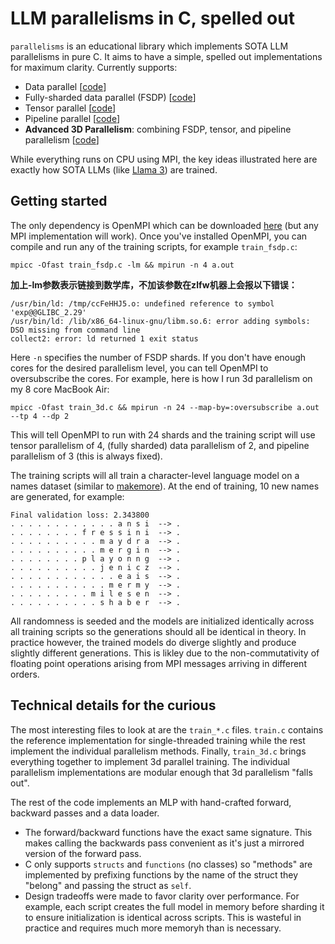 # LLM parallelisms in C, spelled out

`parallelisms` is an educational library which implements SOTA LLM parallelisms in pure C. 
It aims to have a simple, spelled out implementations for maximum clarity. Currently supports:
  - Data parallel [[code](https://github.com/EugenHotaj/ml.c/blob/main/train_dp.c)]
  - Fully-sharded data parallel (FSDP) [[code](https://github.com/EugenHotaj/ml.c/blob/main/train_fsdp.c)]
  - Tensor parallel [[code](https://github.com/EugenHotaj/ml.c/blob/main/train_tp.c)]
  - Pipeline parallel [[code](https://github.com/EugenHotaj/ml.c/blob/main/train_pp.c)]
  - **Advanced 3D Parallelism**: combining FSDP, tensor, and pipeline parallelism [[code](https://github.com/EugenHotaj/ml.c/blob/main/train_3d.c)]


While everything runs on CPU using MPI, the key ideas illustrated here are exactly how SOTA LLMs (like [Llama 3](https://arxiv.org/abs/2407.21783)) are trained.

## Getting started

The only dependency is OpenMPI which can be downloaded [here](https://docs.open-mpi.org/en/v5.0.x/quickstart.html) (but any MPI implementation will work). Once you've installed 
OpenMPI, you can compile and run any of the training scripts, for example `train_fsdp.c`:

```
mpicc -Ofast train_fsdp.c -lm && mpirun -n 4 a.out
```
**加上-lm参数表示链接到数学库，不加该参数在zlfw机器上会报以下错误：**
```
/usr/bin/ld: /tmp/ccFeHHJ5.o: undefined reference to symbol 'exp@@GLIBC_2.29'
/usr/bin/ld: /lib/x86_64-linux-gnu/libm.so.6: error adding symbols: DSO missing from command line
collect2: error: ld returned 1 exit status
```

Here `-n` specifies the number of FSDP shards. If you don't have enough cores for the desired parallelism level, you can tell OpenMPI to oversubscribe the cores. For example, here
is how I run 3d parallelism on my 8 core MacBook Air:

```
mpicc -Ofast train_3d.c && mpirun -n 24 --map-by=:oversubscribe a.out --tp 4 --dp 2
```

This will tell OpenMPI to run with 24 shards and the training script will use tensor parallelism of 4, (fully sharded) data parallelism of 2, and pipeline parallelism of 3 (this is always fixed).

The training scripts will all train a character-level language model on a names dataset (similar to [makemore](https://github.com/karpathy/makemore/tree/master)). At the end of training, 10 new names
are generated, for example:

```
Final validation loss: 2.343800
. . . . . . . . . . . . a n s i  --> .
. . . . . . . . f r e s s i n i  --> .
. . . . . . . . . . m a y d r a  --> .
. . . . . . . . . . m e r g i n  --> .
. . . . . . . . p l a y o n n g  --> .
. . . . . . . . . . j e n i c z  --> .
. . . . . . . . . . . . e a i s  --> .
. . . . . . . . . . . m e r m y  --> .
. . . . . . . . . m i l e s e n  --> .
. . . . . . . . . . s h a b e r  --> .
```

All randomness is seeded and the models are initialized identically across all training scripts so the generations should all be identical in theory. In practice however, the 
trained models do diverge slightly and produce slightly different generations. This is likley due to the non-commutativity of floating point operations arising from MPI messages
arriving in different orders.

## Technical details for the curious

The most interesting files to look at are the `train_*.c` files. `train.c` contains the reference implementation for single-threaded training
while the rest implement the individual parallelism methods. Finally, `train_3d.c` brings everything together to implement 3d parallel training. 
The individual parallelism implementations are modular enough that 3d parallelism "falls out".

The rest of the code implements an MLP with hand-crafted forward, backward passes and a data loader.

* The forward/backward functions have the exact same signature. This makes calling the backwards pass convenient as it's just a mirrored version of the forward pass.
* C only supports `structs` and `functions` (no classes) so "methods" are implemented by prefixing functions by the name of the struct they "belong" and passing the struct as `self`.
* Design tradeoffs were made to favor clarity over performance. For example, each script creates the full model in memory before sharding it to ensure initialization is identical across scripts. This is wasteful in practice and requires much more memoryh than is necessary.
